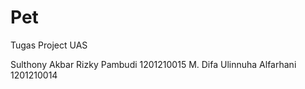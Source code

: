 # Pet
Tugas Project UAS 


Sulthony Akbar Rizky Pambudi 1201210015
M. Difa Ulinnuha Alfarhani 1201210014
